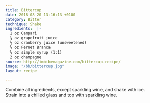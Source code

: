```yaml
---
title: Bittercup
date: 2018-08-20 13:16:13 +0100
category: Bitter
technique: Shake
ingredients:  |-
  1 oz Campari
  ¾ oz grapefruit juice
  ½ oz cranberry juice (unsweetened)
  ½ oz Fernet Branca
  ¼ oz simple syrup (1:1)
  2 oz champagne
source: http://imbibemagazine.com/bittercup-recipe/
image: "/bb/bittercup.jpg"
layout: recipe

---
```

Combine all ingredients, except sparkling wine, and shake with ice.  
Strain into a chilled glass and top with sparkling wine.
